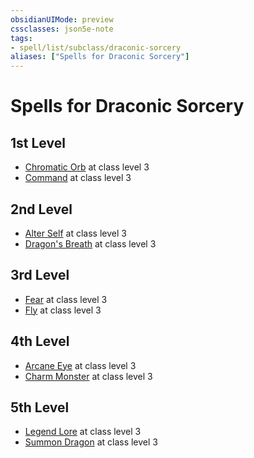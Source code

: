 ```yaml
---
obsidianUIMode: preview
cssclasses: json5e-note
tags:
- spell/list/subclass/draconic-sorcery
aliases: ["Spells for Draconic Sorcery"]
---
```

# Spells for Draconic Sorcery

## 1st Level

- [Chromatic Orb](chromatic-orb-xphb.md "XPHB") at class level 3
- [Command](command-xphb.md "XPHB") at class level 3

## 2nd Level

- [Alter Self](alter-self-xphb.md "XPHB") at class level 3
- [Dragon's Breath](dragons-breath-xphb.md "XPHB") at class level 3

## 3rd Level

- [Fear](fear-xphb.md "XPHB") at class level 3
- [Fly](fly-xphb.md "XPHB") at class level 3

## 4th Level

- [Arcane Eye](arcane-eye-xphb.md "XPHB") at class level 3
- [Charm Monster](charm-monster-xphb.md "XPHB") at class level 3

## 5th Level

- [Legend Lore](legend-lore-xphb.md "XPHB") at class level 3
- [Summon Dragon](summon-dragon-xphb.md "XPHB") at class level 3